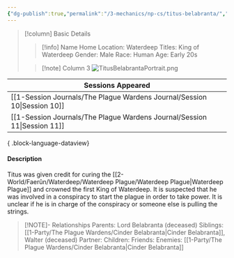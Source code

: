 ```yaml
---
{"dg-publish":true,"permalink":"/3-mechanics/np-cs/titus-belabranta/","tags":["NPC"],"created":"2025-03-13T09:29:13.628-04:00","updated":"2025-03-13T19:53:37.240-04:00"}
---
```


> [!column] Basic Details
>> [!info] Name
>> Home Location: Waterdeep
>> Titles: King of Waterdeep
>> Gender: Male
>> Race: Human
>> Age: Early 20s
>
>> [!note] Column 3
>> ![TitusBelabrantaPortrait.png](/img/user/z_Assets/TitusBelabrantaPortrait.png)

| Sessions Appeared                                                           |
| --------------------------------------------------------------------------- |
| [[1-Session Journals/The Plague Wardens Journal/Session 10\|Session 10]] |
| [[1-Session Journals/The Plague Wardens Journal/Session 11\|Session 11]] |

{ .block-language-dataview}

#### Description
Titus was given credit for curing the [[2-World/Faerûn/Waterdeep/Waterdeep Plague/Waterdeep Plague\|Waterdeep Plague]] and crowned the first King of Waterdeep. It is suspected that he was involved in a conspiracy to start the plague in order to take power. It is unclear if he is in charge of the conspiracy or someone else is pulling the strings.

> [!NOTE]- Relationships
> Parents: Lord Belabranta (deceased)
> Siblings: [[1-Party/The Plague Wardens/Cinder Belabranta\|Cinder Belabranta]], Walter (deceased)
> Partner:
> Children:
> Friends:
> Enemies: [[1-Party/The Plague Wardens/Cinder Belabranta\|Cinder Belabranta]]
